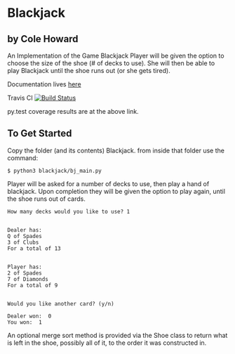 # Blackjack
## by Cole Howard

An Implementation of the Game Blackjack
Player will be given the option to choose the size of the shoe (# of decks to use).  She will then be able to play Blackjack until the shoe runs out (or she gets tired).

Documentation lives [here](https://blackjack.readthedocs.org/en/latest/)

Travis CI
[![Build Status](https://travis-ci.org/uglyboxer/Blackjack.svg?branch=master)](https://travis-ci.org/uglyboxer/Blackjack)

py.test coverage results are at the above link.

## To Get Started

Copy the folder (and its contents) Blackjack.  from inside that folder use 
the command:

```
$ python3 blackjack/bj_main.py
```
Player will be asked for a number of decks to use, then play a hand of 
blackjack.  Upon completion they will be given the option to play again,
until the shoe runs out of cards.

```
How many decks would you like to use? 1


Dealer has:
Q of Spades
3 of Clubs
For a total of 13


Player has:
2 of Spades
7 of Diamonds
For a total of 9


Would you like another card? (y/n)
```

```
Dealer won:  0
You won:  1
```

An optional merge sort method is provided via the Shoe class to return what
is left in the shoe, possibly all of it, to the order it was constructed in.
